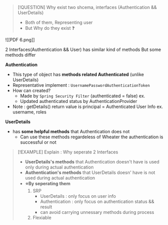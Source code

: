 >[!QUESTION] Why exist two shcema, interfaces (Authentication && UserDetails)
> - Both of them, Representing user 
> - But Why do they exist ❓ 


![[PDF 6.png]]

2 Interfaces(Authentication && User) has similar kind of methods 
But some methods differ


**Authentication**
- This type of object has **methods related Authenticated** (unlike UserDetails)
- Representative implement : `UsernamePasswordAuthenticationToken`
- How can created? 
	- Made by `Spring Security Filter` (authenticated = false) ex. 
	- Updated authenticated status by AuthenticationProvider 
- Note : getDetails() return value is principal = Authenticated User Info ex. username, roles

**UserDetails** 
- has **some helpful methods** that Authentication does not 
	- Can use these methods regardeless of Wheater the authentication is successful or not

>[!EXAMPLE] Explain : Why seperate 2 Interfaces
>- **UserDetails's methods** that Authentication doesn't have is used only during actual authentication
>- **Authentication's methods** that UserDetails doesn' have is not used during actual authentication
>- **⭐By seperating them**
>	1. SRP 
>		- UserDetails : only focus on user info 
>		- Authentication : only focus on authentication status && result 
>		- can avoid carrying unnessary methods during process
>	2. Flexiable






